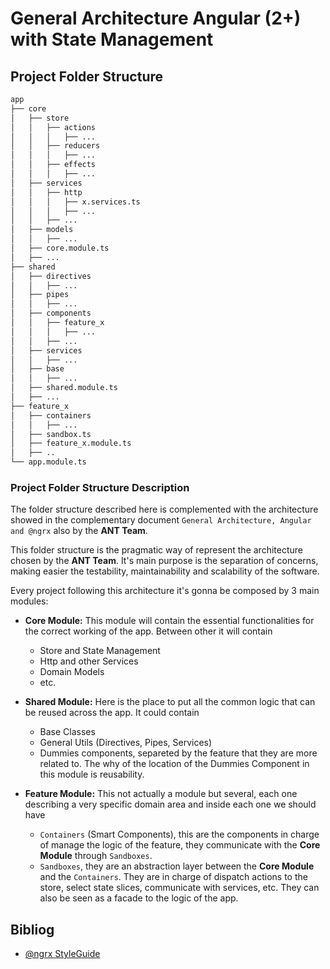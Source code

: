 # General Architecture Angular (2+) with State Management

## Project Folder Structure

```bash
app
├── core
│   ├── store
│   │   ├── actions
│   │   │   ├── ...
│   │   ├── reducers
│   │   │   ├── ...
│   │   ├── effects
│   │   │   ├── ...
│   ├── services
│   │   ├── http
│   │   │   ├── x.services.ts
│   │   │   ├── ...
│   │   ├── ...
│   ├── models
│   │   ├── ...
│   ├── core.module.ts
│   ├── ...
├── shared
│   ├── directives
│   │   ├── ...
│   ├── pipes
│   │   ├── ...
│   ├── components
│   │   ├── feature_x
│   │   │   ├── ...
│   │   ├── ...
│   ├── services
│   │   ├── ...
│   ├── base
│   │   ├── ...  
│   ├── shared.module.ts
│   ├── ...
├── feature_x
│   ├── containers
│   │   ├── ...  
│   ├── sandbox.ts  
│   ├── feature_x.module.ts
│   ├── ..
└── app.module.ts
```

### Project Folder Structure Description

The folder structure described here is complemented with the architecture showed in the complementary document `General Architecture, Angular and @ngrx` also by the **ANT Team**.

This folder structure is the pragmatic way of represent the architecture chosen by the **ANT Team**. It's main purpose is the separation of concerns, making easier the testability, maintainability and scalability of the software.

Every project following this architecture it's gonna be composed by 3 main modules:

* **Core Module:** This module will contain the essential functionalities for the correct working of the app. Between other it will contain
  * Store and State Management
  * Http and other Services
  * Domain Models
  * etc.
* **Shared Module:** Here is the place to put all the common logic that can be reused across the app. It could contain
  * Base Classes
  * General Utils (Directives, Pipes, Services)
  * Dummies components, separeted by the feature that they are more related to. The why of the location of the Dummies Component in this module is reusability.
* **Feature Module:** This not actually a module but several, each one describing a very specific domain area and inside each one we should have

  * `Containers` (Smart Components), this are the components in charge of manage the logic of the feature, they communicate with the **Core Module** through `Sandboxes`.
  * `Sandboxes`, they are an abstraction layer between the **Core Module** and the `Containers`. They are in charge of dispatch actions to the store, select state slices, communicate with services, etc. They can also be seen as a facade to the logic of the app.

## Bibliog

* [@ngrx StyleGuide ](https://github.com/orizens/ngrx-styleguide/tree/master/docs)
